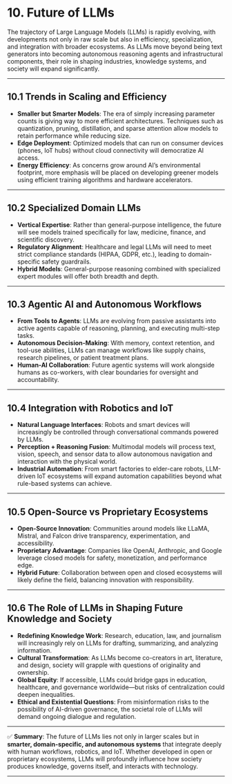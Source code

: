 # 10. Future of LLMs

The trajectory of Large Language Models (LLMs) is rapidly evolving, with developments not only in raw scale but also in efficiency, specialization, and integration with broader ecosystems. As LLMs move beyond being text generators into becoming autonomous reasoning agents and infrastructural components, their role in shaping industries, knowledge systems, and society will expand significantly.

---

## 10.1 Trends in Scaling and Efficiency

* **Smaller but Smarter Models**: The era of simply increasing parameter counts is giving way to more efficient architectures. Techniques such as quantization, pruning, distillation, and sparse attention allow models to retain performance while reducing size.
* **Edge Deployment**: Optimized models that can run on consumer devices (phones, IoT hubs) without cloud connectivity will democratize AI access.
* **Energy Efficiency**: As concerns grow around AI’s environmental footprint, more emphasis will be placed on developing greener models using efficient training algorithms and hardware accelerators.

---

## 10.2 Specialized Domain LLMs

* **Vertical Expertise**: Rather than general-purpose intelligence, the future will see models trained specifically for law, medicine, finance, and scientific discovery.
* **Regulatory Alignment**: Healthcare and legal LLMs will need to meet strict compliance standards (HIPAA, GDPR, etc.), leading to domain-specific safety guardrails.
* **Hybrid Models**: General-purpose reasoning combined with specialized expert modules will offer both breadth and depth.

---

## 10.3 Agentic AI and Autonomous Workflows

* **From Tools to Agents**: LLMs are evolving from passive assistants into active agents capable of reasoning, planning, and executing multi-step tasks.
* **Autonomous Decision-Making**: With memory, context retention, and tool-use abilities, LLMs can manage workflows like supply chains, research pipelines, or patient treatment plans.
* **Human-AI Collaboration**: Future agentic systems will work alongside humans as co-workers, with clear boundaries for oversight and accountability.

---

## 10.4 Integration with Robotics and IoT

* **Natural Language Interfaces**: Robots and smart devices will increasingly be controlled through conversational commands powered by LLMs.
* **Perception + Reasoning Fusion**: Multimodal models will process text, vision, speech, and sensor data to allow autonomous navigation and interaction with the physical world.
* **Industrial Automation**: From smart factories to elder-care robots, LLM-driven IoT ecosystems will expand automation capabilities beyond what rule-based systems can achieve.

---

## 10.5 Open-Source vs Proprietary Ecosystems

* **Open-Source Innovation**: Communities around models like LLaMA, Mistral, and Falcon drive transparency, experimentation, and accessibility.
* **Proprietary Advantage**: Companies like OpenAI, Anthropic, and Google leverage closed models for safety, monetization, and performance edge.
* **Hybrid Future**: Collaboration between open and closed ecosystems will likely define the field, balancing innovation with responsibility.

---

## 10.6 The Role of LLMs in Shaping Future Knowledge and Society

* **Redefining Knowledge Work**: Research, education, law, and journalism will increasingly rely on LLMs for drafting, summarizing, and analyzing information.
* **Cultural Transformation**: As LLMs become co-creators in art, literature, and design, society will grapple with questions of originality and ownership.
* **Global Equity**: If accessible, LLMs could bridge gaps in education, healthcare, and governance worldwide—but risks of centralization could deepen inequalities.
* **Ethical and Existential Questions**: From misinformation risks to the possibility of AI-driven governance, the societal role of LLMs will demand ongoing dialogue and regulation.

---

✅ **Summary**:
The future of LLMs lies not only in larger scales but in **smarter, domain-specific, and autonomous systems** that integrate deeply with human workflows, robotics, and IoT. Whether developed in open or proprietary ecosystems, LLMs will profoundly influence how society produces knowledge, governs itself, and interacts with technology.

---
